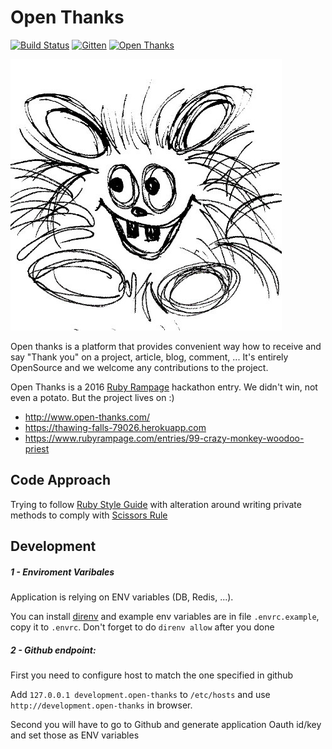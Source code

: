 # Open Thanks

[![Build Status](https://travis-ci.org/crazy-monkey-woodoo-priest/open-thanks.svg?branch=master)](https://travis-ci.org/crazy-monkey-woodoo-priest/open-thanks)
[![Gitten](http://gittens.r15.railsrumble.com//badge/crazy-monkey-woodoo-priest/open-thanks)](http://gittens.r15.railsrumble.com/gitten/crazy-monkey-woodoo-priest/open-thanks)
[![Open Thanks](http://open-thanks.2016.rubyrampage.com/images/thanks-1.svg)](http://open-thanks.2016.rubyrampage.com/r/ytdkrigb)

![Logo](https://raw.githubusercontent.com/crazy-monkey-woodoo-priest/open-thanks/master/app/assets/images/potatko-1.jpg)

Open thanks is a platform that provides convenient way how to receive and say "Thank you" on a project, article, blog, comment, ... It's entirely OpenSource and we welcome any contributions to the project.

Open Thanks is a 2016 [Ruby Rampage](https://www.rubyrampage.com) hackathon entry. We didn't win, not even a potato. But the project lives on :)

* http://www.open-thanks.com/
* https://thawing-falls-79026.herokuapp.com
* https://www.rubyrampage.com/entries/99-crazy-monkey-woodoo-priest

## Code Approach

Trying to follow [Ruby Style Guide](https://github.com/bbatsov/ruby-style-guide)
with alteration around writing private methods to comply with
[Scissors Rule](http://www.eq8.eu/blogs/16-scissors-rule-in-coding)

## Development

##### 1 - Enviroment Varibales

Application is relying on ENV variables (DB, Redis, ...). 

You can install [direnv](http://direnv.net/) and example env variables
are in file `.envrc.example`, copy it to `.envrc`. Don't forget to do
`direnv allow` after you done

##### 2 - Github endpoint:

First you need to configure host to match the one specified in github

Add `127.0.0.1 development.open-thanks` to `/etc/hosts`
and use `http://development.open-thanks` in browser.

Second you will have to go to Github and generate application Oauth id/key 
and set those as ENV variables 
